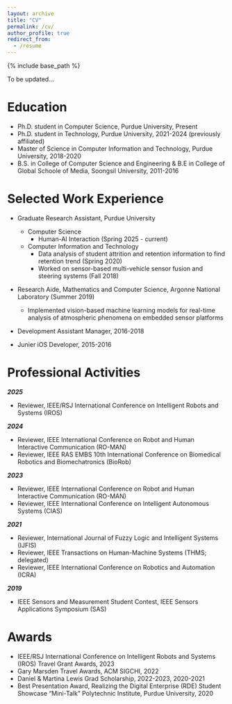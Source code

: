```yaml
---
layout: archive
title: "CV"
permalink: /cv/
author_profile: true
redirect_from:
  - /resume
---
```


{% include base_path %}

To be updated...




Education
======
* Ph.D. student in Computer Science, Purdue University, Present
* Ph.D. student in Technology, Purdue University, 2021-2024 (previously affiliated)
* Master of Science in Computer Information and Technology, Purdue University, 2018-2020
* B.S. in College of Computer Science and Engineering & B.E in College of Global Schoole of Media, Soongsil University, 2011-2016

Selected Work Experience
======
* Graduate Research Assistant, Purdue University
    * Computer Science
        * Human-AI Interaction (Spring 2025 - current)
    * Computer Information and Technology
        * Data analysis of student attrition and retention information to find retention trend (Spring 2020)
        * Worked on sensor-based multi-vehicle sensor fusion and steering systems (Fall 2018)
        
* Research Aide, Mathematics and Computer Science, Argonne National Laboratory (Summer 2019)
    * Implemented vision-based machine learning models for real-time analysis of atmospheric phenomena on embedded sensor platforms

* Development Assistant Manager, 2016-2018
* Junier iOS Developer, 2015-2016
  
  
Professional Activities
======
***2025***
- Reviewer, IEEE/RSJ International Conference on Intelligent Robots and Systems (IROS)

***2024***
- Reviewer, IEEE International Conference on Robot and Human Interactive Communication (RO-MAN)  
- Reviewer, IEEE RAS EMBS 10th International Conference on Biomedical Robotics and Biomechatronics (BioRob)

***2023***
- Reviewer, IEEE International Conference on Robot and Human Interactive Communication (RO-MAN)  
- Reviewer, IEEE International Conference on Intelligent Autonomous Systems (CIAS)
<!-- - Judge, Spring Undergraduate Research Conference, Purdue Polytechnic Institute, Purdue University -->

***2021***
- Reviewer, International Journal of Fuzzy Logic and Intelligent Systems (IJFIS)
- Reviewer, IEEE Transactions on Human-Machine Systems (THMS; delegated)
-  Reviewer, IEEE International Conference on Robotics and Automation (ICRA)

***2019***
- IEEE Sensors and Measurement Student Contest, IEEE Sensors Applications Symposium (SAS)

Awards
======
* IEEE/RSJ International Conference on Intelligent Robots and Systems (IROS) Travel Grant Awards, 2023 
* Gary Marsden Travel Awards, ACM SIGCHI, 2022
* Daniel & Martina Lewis Grad Scholarship, 2022-2023, 2020-2021
* Best Presentation Award, Realizing the Digital Enterprise (RDE) Student Showcase “Mini-Talk” Polytechnic Institute, Purdue University, 2020

